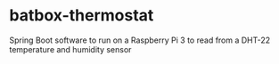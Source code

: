 # batbox-thermostat
Spring Boot software to run on a Raspberry Pi 3 to read from a DHT-22 temperature and humidity sensor
